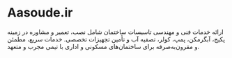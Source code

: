 # Aasoude.ir
ارائه خدمات فنی و مهندسی تاسیسات ساختمان شامل نصب، تعمیر و مشاوره در زمینه پکیج، آبگرمکن، پمپ، کولر، تصفیه آب و تأمین تجهیزات تخصصی. خدمات سریع، مطمئن و مقرون‌به‌صرفه برای ساختمان‌های مسکونی و اداری با تیمی مجرب و متعهد.
